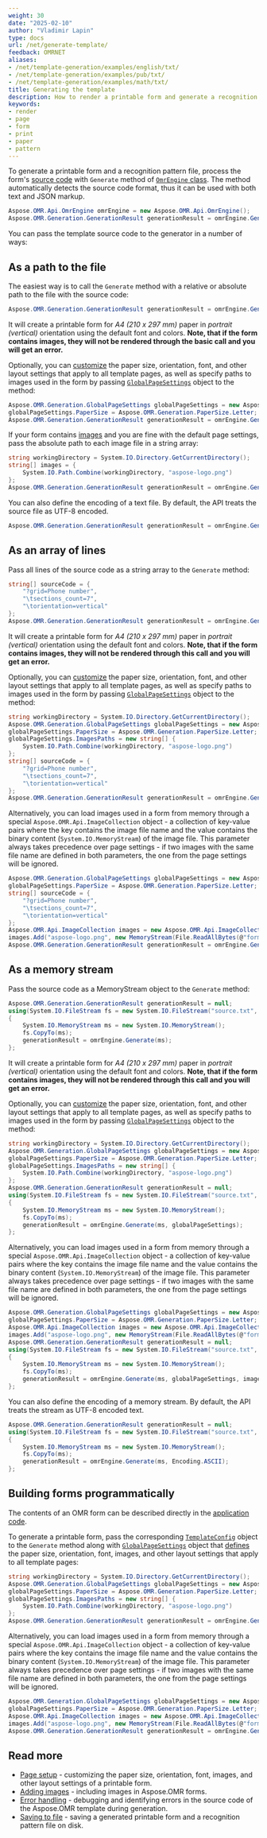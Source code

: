 ```yaml
---
weight: 30
date: "2025-02-10"
author: "Vladimir Lapin"
type: docs
url: /net/generate-template/
feedback: OMRNET
aliases:
- /net/template-generation/examples/english/txt/
- /net/template-generation/examples/pub/txt/
- /net/template-generation/examples/math/txt/
title: Generating the template
description: How to render a printable form and generate a recognition pattern file for Aspose.OMR engine.
keywords:
- render
- page
- form
- print
- paper
- pattern
---
```


To generate a printable form and a recognition pattern file, process the form's [source code](/omr/net/design-form/) with `Generate` method of [`OmrEngine` class](https://reference.aspose.com/omr/net/aspose.omr.api/omrengine). The method automatically detects the source code format, thus it can be used with both text and JSON markup.

```csharp
Aspose.OMR.Api.OmrEngine omrEngine = new Aspose.OMR.Api.OmrEngine();
Aspose.OMR.Generation.GenerationResult generationResult = omrEngine.Generate("source.txt");
```

You can pass the template source code to the generator in a number of ways:

## As a path to the file

The easiest way is to call the `Generate` method with a relative or absolute path to the file with the source code:

```csharp
Aspose.OMR.Generation.GenerationResult generationResult = omrEngine.Generate("source.txt");
```

It will create a printable form for _A4 (210 x 297 mm)_ paper in _portrait (vertical)_ orientation using the default font and colors. **Note, that if the form contains images, they will not be rendered through the basic call and you will get an error.**

Optionally, you can [customize](/omr/net/generate-template/page-setup/) the paper size, orientation, font, and other layout settings that apply to all template pages, as well as specify paths to images used in the form by passing [`GlobalPageSettings`](https://reference.aspose.com/omr/net/aspose.omr.generation/globalpagesettings) object to the method:

```csharp
Aspose.OMR.Generation.GlobalPageSettings globalPageSettings = new Aspose.OMR.Generation.GlobalPageSettings();
globalPageSettings.PaperSize = Aspose.OMR.Generation.PaperSize.Letter;
Aspose.OMR.Generation.GenerationResult generationResult = omrEngine.Generate("source.txt", globalPageSettings);
```

If your form contains [images](/omr/txt-markup/image/) and you are fine with the default page settings, pass the absolute path to each image file in a string array:

```csharp
string workingDirectory = System.IO.Directory.GetCurrentDirectory();
string[] images = {
	System.IO.Path.Combine(workingDirectory, "aspose-logo.png")
};
Aspose.OMR.Generation.GenerationResult generationResult = omrEngine.Generate("source.txt", images);
```

You can also define the encoding of a text file. By default, the API treats the source file as UTF-8 encoded.

```csharp
Aspose.OMR.Generation.GenerationResult generationResult = omrEngine.Generate("source.txt", Encoding.ASCII);
```

## As an array of lines

Pass all lines of the source code as a string array to the `Generate` method:

```csharp
string[] sourceCode = {
	"?grid=Phone number",
	"\tsections_count=7",
	"\torientation=vertical"
};
Aspose.OMR.Generation.GenerationResult generationResult = omrEngine.Generate(sourceCode);
```

It will create a printable form for _A4 (210 x 297 mm)_ paper in _portrait (vertical)_ orientation using the default font and colors. **Note, that if the form contains images, they will not be rendered through this call and you will get an error.**

Optionally, you can [customize](/omr/net/generate-template/page-setup/) the paper size, orientation, font, and other layout settings that apply to all template pages, as well as specify paths to images used in the form by passing [`GlobalPageSettings`](https://reference.aspose.com/omr/net/aspose.omr.generation/globalpagesettings) object to the method:

```csharp
string workingDirectory = System.IO.Directory.GetCurrentDirectory();
Aspose.OMR.Generation.GlobalPageSettings globalPageSettings = new Aspose.OMR.Generation.GlobalPageSettings();
globalPageSettings.PaperSize = Aspose.OMR.Generation.PaperSize.Letter;
globalPageSettings.ImagesPaths = new string[] {
	System.IO.Path.Combine(workingDirectory, "aspose-logo.png")
};
string[] sourceCode = {
	"?grid=Phone number",
	"\tsections_count=7",
	"\torientation=vertical"
};
Aspose.OMR.Generation.GenerationResult generationResult = omrEngine.Generate(sourceCode, globalPageSettings);
```

Alternatively, you can load images used in a form from memory through a special `Aspose.OMR.Api.ImageCollection` object - a collection of key-value pairs where the key contains the image file name and the value contains the binary content (`System.IO.MemoryStream`) of the image file. This parameter always takes precedence over page settings - if two images with the same file name are defined in both parameters, the one from the page settings will be ignored.

```csharp
Aspose.OMR.Generation.GlobalPageSettings globalPageSettings = new Aspose.OMR.Generation.GlobalPageSettings();
globalPageSettings.PaperSize = Aspose.OMR.Generation.PaperSize.Letter;
string[] sourceCode = {
	"?grid=Phone number",
	"\tsections_count=7",
	"\torientation=vertical"
};
Aspose.OMR.Api.ImageCollection images = new Aspose.OMR.Api.ImageCollection();
images.Add("aspose-logo.png", new MemoryStream(File.ReadAllBytes(@"form\images\aspose-logo.png")));
Aspose.OMR.Generation.GenerationResult generationResult = omrEngine.Generate(sourceCode, globalPageSettings, images);
```

## As a memory stream

Pass the source code as a MemoryStream object to the `Generate` method:


```csharp
Aspose.OMR.Generation.GenerationResult generationResult = null;
using(System.IO.FileStream fs = new System.IO.FileStream("source.txt", System.IO.FileMode.Open))
{
	System.IO.MemoryStream ms = new System.IO.MemoryStream();
	fs.CopyTo(ms);
	generationResult = omrEngine.Generate(ms);
};
```

It will create a printable form for _A4 (210 x 297 mm)_ paper in _portrait (vertical)_ orientation using the default font and colors. **Note, that if the form contains images, they will not be rendered through this call and you will get an error.**

Optionally, you can [customize](/omr/net/generate-template/page-setup/) the paper size, orientation, font, and other layout settings that apply to all template pages, as well as specify paths to images used in the form by passing [`GlobalPageSettings`](https://reference.aspose.com/omr/net/aspose.omr.generation/globalpagesettings) object to the method:

```csharp
string workingDirectory = System.IO.Directory.GetCurrentDirectory();
Aspose.OMR.Generation.GlobalPageSettings globalPageSettings = new Aspose.OMR.Generation.GlobalPageSettings();
globalPageSettings.PaperSize = Aspose.OMR.Generation.PaperSize.Letter;
globalPageSettings.ImagesPaths = new string[] {
	System.IO.Path.Combine(workingDirectory, "aspose-logo.png")
};
Aspose.OMR.Generation.GenerationResult generationResult = null;
using(System.IO.FileStream fs = new System.IO.FileStream("source.txt", System.IO.FileMode.Open))
{
	System.IO.MemoryStream ms = new System.IO.MemoryStream();
	fs.CopyTo(ms);
	generationResult = omrEngine.Generate(ms, globalPageSettings);
};
```

Alternatively, you can load images used in a form from memory through a special `Aspose.OMR.Api.ImageCollection` object - a collection of key-value pairs where the key contains the image file name and the value contains the binary content (`System.IO.MemoryStream`) of the image file. This parameter always takes precedence over page settings - if two images with the same file name are defined in both parameters, the one from the page settings will be ignored.

```csharp
Aspose.OMR.Generation.GlobalPageSettings globalPageSettings = new Aspose.OMR.Generation.GlobalPageSettings();
globalPageSettings.PaperSize = Aspose.OMR.Generation.PaperSize.Letter;
Aspose.OMR.Api.ImageCollection images = new Aspose.OMR.Api.ImageCollection();
images.Add("aspose-logo.png", new MemoryStream(File.ReadAllBytes(@"form\images\aspose-logo.png")));
Aspose.OMR.Generation.GenerationResult generationResult = null;
using(System.IO.FileStream fs = new System.IO.FileStream("source.txt", System.IO.FileMode.Open))
{
	System.IO.MemoryStream ms = new System.IO.MemoryStream();
	fs.CopyTo(ms);
	generationResult = omrEngine.Generate(ms, globalPageSettings, images);
};
```

You can also define the encoding of a memory stream. By default, the API treats the stream as UTF-8 encoded text.

```csharp
Aspose.OMR.Generation.GenerationResult generationResult = null;
using(System.IO.FileStream fs = new System.IO.FileStream("source.txt", System.IO.FileMode.Open))
{
	System.IO.MemoryStream ms = new System.IO.MemoryStream();
	fs.CopyTo(ms);
	generationResult = omrEngine.Generate(ms, Encoding.ASCII);
};
```

## Building forms programmatically

The contents of an OMR form can be described directly in the [application code](/omr/net/programmatic-layout/).

To generate a printable form, pass the corresponding [`TemplateConfig`](https://reference.aspose.com/omr/net/aspose.omr.generation.config/templateconfig) object to the `Generate` method along with [`GlobalPageSettings`](https://reference.aspose.com/omr/net/aspose.omr.generation/globalpagesettings) object that [defines](/omr/net/generate-template/page-setup/) the paper size, orientation, font, images, and other layout settings that apply to all template pages:

```csharp
string workingDirectory = System.IO.Directory.GetCurrentDirectory();
Aspose.OMR.Generation.GlobalPageSettings globalPageSettings = new Aspose.OMR.Generation.GlobalPageSettings();
globalPageSettings.PaperSize = Aspose.OMR.Generation.PaperSize.Letter;
globalPageSettings.ImagesPaths = new string[] {
	System.IO.Path.Combine(workingDirectory, "aspose-logo.png")
};
Aspose.OMR.Generation.GenerationResult generationResult = omrEngine.Generate(templateConfig, globalPageSettings);
```

Alternatively, you can load images used in a form from memory through a special `Aspose.OMR.Api.ImageCollection` object - a collection of key-value pairs where the key contains the image file name and the value contains the binary content (`System.IO.MemoryStream`) of the image file. This parameter always takes precedence over page settings - if two images with the same file name are defined in both parameters, the one from the page settings will be ignored.

```csharp
Aspose.OMR.Generation.GlobalPageSettings globalPageSettings = new Aspose.OMR.Generation.GlobalPageSettings();
globalPageSettings.PaperSize = Aspose.OMR.Generation.PaperSize.Letter;
Aspose.OMR.Api.ImageCollection images = new Aspose.OMR.Api.ImageCollection();
images.Add("aspose-logo.png", new MemoryStream(File.ReadAllBytes(@"form\images\aspose-logo.png")));
Aspose.OMR.Generation.GenerationResult generationResult = omrEngine.Generate(templateConfig, globalPageSettings, images);
```

## Read more

- [Page setup](/omr/net/generate-template/page-setup/) - customizing the paper size, orientation, font, images, and other layout settings of a printable form.
- [Adding images](/omr/net/generate-template/images/) - including images in Aspose.OMR forms.
- [Error handling](/omr/net/generate-template/error-handling/) - debugging and identifying errors in the source code of the Aspose.OMR template during generation.
- [Saving to file](/omr/net/generate-template/save/) - saving a generated printable form and a recognition pattern file on disk.
